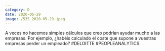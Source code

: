 ```yaml
--- 
category: D 
date: 2020-05-29 
image: /535_2020-05-29.jpeg 
--- 
```


A veces no hacemos simples cálculos que creo podrían ayudar mucho a las empresas. Por ejemplo, ¿habéis calculado el coste que supone a vuestras empresas perder un empleado? #DELOITTE #PEOPLEANALYTICS